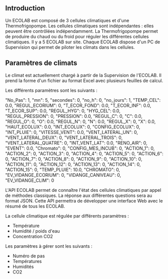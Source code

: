 ## Introduction
Un ECOLAB est composé de 3 cellules climatiques et d'une Thermofrigopompe. Les cellules climatiques sont indépendantes : elles peuvent être contrôlées indépendamment.
La Thermofrigopompe permet de produire du chaud ou du froid pour réguler les différentes cellules climatiques.
Il y a 5 ECOLAB sur site.
Chaque ECOLAB dispose d'un PC de Supervision qui permet de piloter les climats dans les cellules.

## Paramètres de climats
Le climat est actuellement chargé à partir de la Supervision de l'ECOLAB. Il prend la forme d'un fichier au format Excel avec plusieurs feuilles de calcul.

Les différents paramètres sont les suivants :


"No_Pas": 1, "mn": 5, "secondes": 0, "no_h": 0, "no_jours": 1,
    "TEMP_CEL": 0.0, "REGUL_ECORIUM": 0, "T_ECOR_FOND": 0.0, "T_ECOR_INF": 0.0, "T_ECOR_SUP": 0.0,
    "REGUL_HYG": 0, "HYG_CEL": 0.0,
    "REGUL_PRESSION": 0, "PRESSION": 0.0,
    "REGUL_C": 0, "C": 0.0, "REGUL_O": 0, "O": 0.0, "REGUL_N": 0, "N": 0.0, "REGUL_X": 0, "X": 0.0,
    "HAUT_ECOLUX": 0.0, "INT_ECOLUX": 0, "CONFIG_ECOLUX": 0,
    "INT_PLUIE": 0,
    "VITESSE_VENT": 0.0, "VENT_LATERAL_UN": 0, "VENT_LATERAL_DEUX": 0, "VENT_LATERAL_TROIS": 0, "VENT_LATERAL_QUATRE": 0, "INT_VENT_LAT": 0.0,
    "RENO_AIR": 0, "EVENT": 0.0, "Chromato": 0, "CONFIG_MES_INCUB": 0,
    "ACTION_1": 0, "ACTION_2": 0, "ACTION_3": 0, "ACTION_4": 0, "ACTION_5": 0, "ACTION_6": 0, "ACTION_7": 0, "ACTION_8": 0,
    "ACTION_9": 0, "ACTION_10": 0, "ACTION_11": 0,  "ACTION_12": 0, "ACTION_13": 0, "ACTION_14": 0, "ACTION_15": 0,
    "TEMP_PLUIE": 10.0, "CHROMATO": 0, "EV_VIDANGE_ECORIUM": 0, "VIDANGE_CANIVEAU": 0, "EV_VIDANGE_CLIM": 0



L'API ECOLAB permet de connaître l'état des cellules climatiques par appel de méthodes classiques.
La réponse aux différentes questions sera au format JSON.
Cette API permettra de développer une interface Web avec le résumé de tous les ECOLAB.

La cellule climatique est régulée par différents paramètres :
- Température
- Humidité / poids d'eau
- Concentration CO2

Les paramètres à gérer sont les suivants :
- Numéro de pas
- Températures
- Humidités
- CO2

